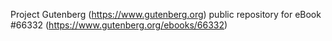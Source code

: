 Project Gutenberg (https://www.gutenberg.org) public repository for
eBook #66332 (https://www.gutenberg.org/ebooks/66332)

